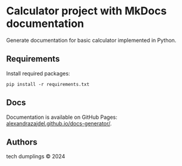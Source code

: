 # Calculator project with MkDocs documentation

Generate documentation for basic calculator implemented in Python.

## Requirements
Install required packages:
```
pip install -r requirements.txt
```

## Docs 
Documentation is available on GitHub Pages: [alexandrazajdel.github.io/docs-generator/](https://alexandrazajdel.github.io/docs-generator/).

## Authors 
tech dumplings © 2024